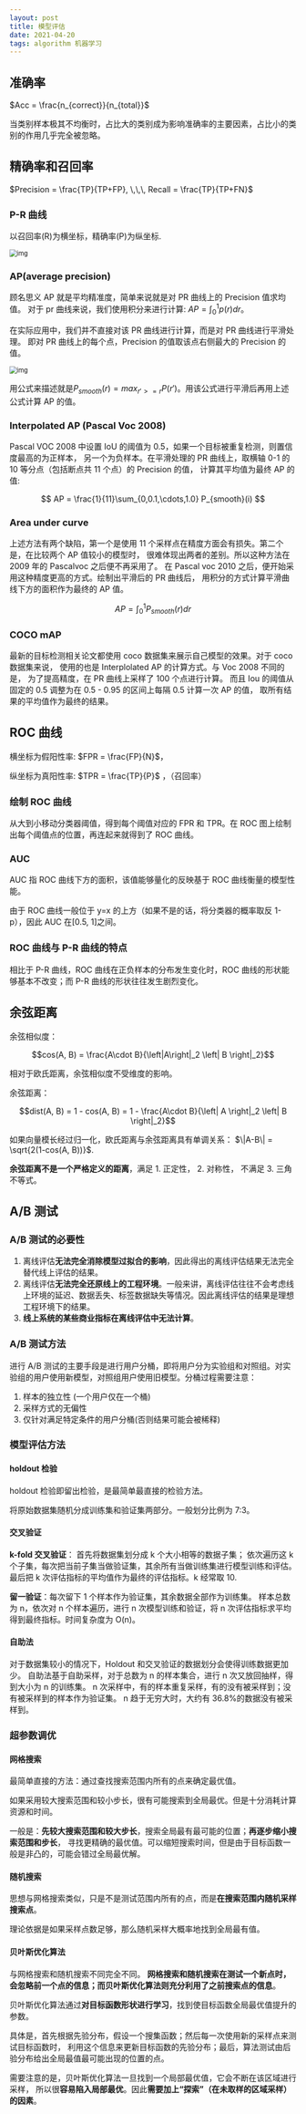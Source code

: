 ```yaml
---
layout: post
title: 模型评估
date: 2021-04-20
tags: algorithm 机器学习
---
```


## 准确率

$Acc = \frac{n_{correct}}{n_{total}}$

当类别样本极其不均衡时，占比大的类别成为影响准确率的主要因素，占比小的类别的作用几乎完全被忽略。

## 精确率和召回率

$Precision = \frac{TP}{TP+FP}, \,\,\, Recall = \frac{TP}{TP+FN}$

### P-R 曲线

以召回率(R)为横坐标，精确率(P)为纵坐标.

<img src="/images/posts/machine_learning/v2-8e5dea717aa368da9e66d91f4fbe053c_720w-1618321895538.jpg" alt="img" style="zoom: 80%;" />

### AP(average precision)

顾名思义 AP 就是平均精准度，简单来说就是对 PR 曲线上的 Precision 值求均值。
对于 pr 曲线来说，我们使用积分来进行计算: $AP = \int_0^1 p(r)dr$。

在实际应用中，我们并不直接对该 PR 曲线进行计算，而是对 PR 曲线进行平滑处理。
即对 PR 曲线上的每个点，Precision 的值取该点右侧最大的 Precision 的值。

<img src="/images/posts/machine_learning/v2-1874dda585ec6eb90570889c8efeeaad_720w.jpg" alt="img" style="zoom:80%;" />

用公式来描述就是$P_{smooth}(r) = max_{r'>=r} P(r')$。用该公式进行平滑后再用上述公式计算 AP 的值。

### Interpolated AP (Pascal Voc 2008)

Pascal VOC 2008 中设置 IoU 的阈值为 0.5，如果一个目标被重复检测，则置信度最高的为正样本，
另一个为负样本。在平滑处理的 PR 曲线上，取横轴 0-1 的 10 等分点（包括断点共 11 个点）的 Precision 的值，
计算其平均值为最终 AP 的值:

$$
AP = \frac{1}{11}\sum_{0,0.1,\cdots,1.0} P_{smooth}(i)
$$

### Area under curve

上述方法有两个缺陷，第一个是使用 11 个采样点在精度方面会有损失。第二个是，在比较两个 AP 值较小的模型时，
很难体现出两者的差别。所以这种方法在 2009 年的 Pascalvoc 之后便不再采用了。
在 Pascal voc 2010 之后，便开始采用这种精度更高的方式。绘制出平滑后的 PR 曲线后，
用积分的方式计算平滑曲线下方的面积作为最终的 AP 值。

$$
AP = \int_0^1 P_{smooth}(r) dr
$$

### COCO mAP

最新的目标检测相关论文都使用 coco 数据集来展示自己模型的效果。对于 coco 数据集来说，
使用的也是 Interplolated AP 的计算方式。与 Voc 2008 不同的是，
为了提高精度，在 PR 曲线上采样了 100 个点进行计算。
而且 Iou 的阈值从固定的 0.5 调整为在 0.5 - 0.95 的区间上每隔 0.5 计算一次 AP 的值，
取所有结果的平均值作为最终的结果。

## ROC 曲线

横坐标为假阳性率: $FPR = \frac{FP}{N}$，

纵坐标为真阳性率: $TPR = \frac{TP}{P}$ ，（召回率）

### 绘制 ROC 曲线

从大到小移动分类器阈值，得到每个阈值对应的 FPR 和 TPR。在 ROC 图上绘制出每个阈值点的位置，再连起来就得到了 ROC 曲线。

### AUC

AUC 指 ROC 曲线下方的面积，该值能够量化的反映基于 ROC 曲线衡量的模型性能。

由于 ROC 曲线一般位于 y=x 的上方（如果不是的话，将分类器的概率取反 1-p），因此 AUC 在[0.5, 1]之间。

### ROC 曲线与 P-R 曲线的特点

相比于 P-R 曲线，ROC 曲线在正负样本的分布发生变化时，ROC 曲线的形状能够基本不改变；而 P-R 曲线的形状往往发生剧烈变化。

## 余弦距离

余弦相似度：

$$cos(A, B) = \frac{A\cdot B}{\left|A\right|_2 \left| B \right|_2}$$

相对于欧氏距离，余弦相似度不受维度的影响。

余弦距离：

$$dist(A, B) = 1 - cos(A, B) = 1 - \frac{A\cdot B}{\left| A \right|_2 \left| B \right|_2}$$

如果向量模长经过归一化，欧氏距离与余弦距离具有单调关系： $\|A-B\| = \sqrt{2(1-cos(A, B))}$.

**余弦距离不是一个严格定义的距离**，满足 1. 正定性， 2. 对称性， 不满足 3. 三角不等式。

## A/B 测试

### A/B 测试的必要性

1. 离线评估**无法完全消除模型过拟合的影响**，因此得出的离线评估结果无法完全替代线上评估的结果。
2. 离线评估**无法完全还原线上的工程环境**。一般来讲，离线评估往往不会考虑线上环境的延迟、数据丢失、标签数据缺失等情况。因此离线评估的结果是理想工程环境下的结果。
3. **线上系统的某些商业指标在离线评估中无法计算**。

### A/B 测试方法

进行 A/B 测试的主要手段是进行用户分桶，即将用户分为实验组和对照组。对实验组的用户使用新模型，对照组用户使用旧模型。分桶过程需要注意：

1. 样本的独立性 (一个用户仅在一个桶)
2. 采样方式的无偏性
3. 仅针对满足特定条件的用户分桶(否则结果可能会被稀释)

### 模型评估方法

#### holdout 检验

holdout 检验即留出检验，是最简单最直接的检验方法。

将原始数据集随机分成训练集和验证集两部分。一般划分比例为 7:3。

#### 交叉验证

**k-fold 交叉验证**： 首先将数据集划分成 k 个大小相等的数据子集；
依次遍历这 k 个子集，每次把当前子集当做验证集，其余所有当做训练集进行模型训练和评估。
最后把 k 次评估指标的平均值作为最终的评估指标。k 经常取 10.

**留一验证**：每次留下 1 个样本作为验证集，其余数据全部作为训练集。
样本总数为 n，依次对 n 个样本遍历，进行 n 次模型训练和验证，将 n 次评估指标求平均得到最终指标。时间复杂度为 O(n)。

#### 自助法

对于数据集较小的情况下，Holdout 和交叉验证的数据划分会使得训练数据更加少。
自助法基于自助采样，对于总数为 n 的样本集合，进行 n 次又放回抽样，得到大小为 n 的训练集。
n 次采样中，有的样本重复采样，有的没有被采样到；没有被采样到的样本作为验证集。
n 趋于无穷大时，大约有 36.8%的数据没有被采样到。

### 超参数调优

#### 网格搜索

最简单直接的方法：通过查找搜索范围内所有的点来确定最优值。

如果采用较大搜索范围和较小步长，很有可能搜索到全局最优。但是十分消耗计算资源和时间。

一般是：**先较大搜索范围和较大步长**，搜索全局最有最可能的位置；**再逐步缩小搜索范围和步长**，
寻找更精确的最优值。可以缩短搜索时间，但是由于目标函数一般是非凸的，可能会错过全局最优解。

#### 随机搜索

思想与网格搜索类似，只是不是测试范围内所有的点，而是**在搜索范围内随机采样搜索点**。

理论依据是如果采样点数足够，那么随机采样大概率地找到全局最有值。

#### 贝叶斯优化算法

与网格搜索和随机搜索不同完全不同。
**网格搜索和随机搜索在测试一个新点时，会忽略前一个点的信息；而贝叶斯优化算法则充分利用了之前搜索点的信息**。

贝叶斯优化算法通过**对目标函数形状进行学习**，找到使目标函数全局最优值提升的参数。

具体是，首先根据先验分布，假设一个搜集函数；然后每一次使用新的采样点来测试目标函数时，
利用这个信息来更新目标函数的先验分布；最后，算法测试由后验分布给出全局最值最可能出现的位置的点。

需要注意的是，贝叶斯优化算法一旦找到一个局部最优值，它会不断在该区域进行采样，
所以很**容易陷入局部最优**。因此**需要加上“探索”（在未取样的区域采样）的因素**。

